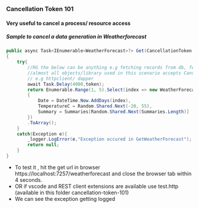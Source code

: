### Cancellation Token 101

#### Very useful to cancel a process/ resource access

##### Sample to cancel a data generation in Weatherforecast

```C#
public async Task<IEnumerable<WeatherForecast>?> Get(CancellationToken token)
{
    try{
        //RG the below can be anything e.g fetching records from db, fetching records from another api
        //almost all objects/library used in this scenario accepts Cancellation token
        // e.g httpclient/ dapper
        await Task.Delay(4000,token);
        return Enumerable.Range(1, 5).Select(index => new WeatherForecast
        {
            Date = DateTime.Now.AddDays(index),
            TemperatureC = Random.Shared.Next(-20, 55),
            Summary = Summaries[Random.Shared.Next(Summaries.Length)]
        })
        .ToArray();
    }
    catch(Exception e){
        _logger.LogError(e,"Exception occured in GetWeatherForecast");
        return null;
    }
}
```

- To test it , hit the get url in browser https://localhost:7257/weatherforecast and close the browser tab within 4 seconds.
- OR if vscode and REST client extensions are available use test.http (available in this folder cancellation-token-101)
- We can see the exception getting logged
